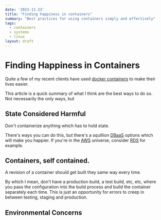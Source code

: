```yaml
---
date: '2023-11-23'
title: "Finding happiness in containers"
summary: "Best practices for using containers simply and effectively"
tags:
  - containers
  - systems
  - linux
layout: draft
---
```


# Finding Happiness in Containers

Quite a few of my recent clients have used [docker containers](https://docker.org/)
to make their lives easier.

This article is a quick summary of what I think are the best ways 
to do so.  Not necessarily the only ways, but 

## State Considered Harmful

Don't containerize anything which has to hold state.

There's ways you can do this, but there's a squillion
[DBaaS](https://en.wikipedia.org/wiki/Cloud_database)
options which will make you happier.
If you're in the [AWS](https://aws.amazon.com/) universe, consider
[RDS](https://aws.amazon.com/rds/) for example.

## Containers, self contained.

A revision of a container should get built they same way every time.

By which I mean, don't have a production build, a test build, etc, etc, where
you pass the configuration into the build process and build the container separately each time.
This is just an opportunity for errors to creep in between testing,
staging and production.

## Environmental Concerns




